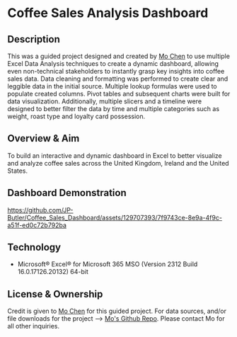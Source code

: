 # Coffee Sales Analysis Dashboard

## Description 
This was a guided project designed and created by [Mo Chen](https://www.youtube.com/@mo-chen) to use multiple Excel Data Analysis techniques to create a dynamic dashboard, allowing even non-technical stakeholders to instantly grasp key insights into coffee sales data. Data cleaning and formatting was performed to create clear and leggible data in the initial source. Multiple lookup formulas were used to populate created columns. Pivot tables and subsequent charts were built for data visualization. Additionally, multiple slicers and a timeline were designed to better filter the data by time and multiple categories such as weight, roast type and loyalty card possession. 

## Overview & Aim
To build an interactive and dynamic dashboard in Excel to better visualize and analyze coffee sales across the United Kingdom, Ireland and the United States. 

## Dashboard Demonstration
https://github.com/JP-Butler/Coffee_Sales_Dashboard/assets/129707393/7f9743ce-8e9a-4f9c-a51f-ed0c72b792ba



## Technology

* Microsoft® Excel® for Microsoft 365 MSO (Version 2312 Build 16.0.17126.20132) 64-bit 

## License & Ownership

Credit is given to [Mo Chen](https://www.youtube.com/@mo-chen) for this guided project. For data sources, and/or file downloads for the project --> [Mo's Github Repo](https://github.com/mochen862/excel-project-coffee-sales). Please contact Mo for all other inquiries. 
